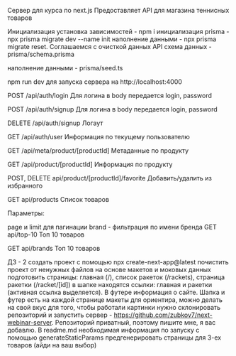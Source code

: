 Сервер для курса по next.js
Предоставляет API для магазина теннисных товаров

Инициализация
установка зависимостей - npm i
инициализация prisma - npx prisma migrate dev --name init
наполнение данными - npx prisma migrate reset. Соглашаемся с очисткой данных
API
схема данных - prisma/schema.prisma

наполнение данными - prisma/seed.ts

npm run dev для запуска сервера на http://localhost:4000

POST /api/auth/login
Для логина в body передается login, password

POST /api/auth/signup
Для логина в body передается login, password

DELETE /api/auth/signup
Логаут

GET /api/auth/user
Информация по текущему пользователю

GET /api/meta/product/[productId]
Метаданные по продукту

GET /api/product/[productId]
Информация по продукту

POST, DELETE api/product/[productId]/favorite
Добавить/удалить из избранного

GET api/products
Список товаров

Параметры:

page и limit для пагинации
brand - фильтрация по имени бренда
GET api/top-10
Топ 10 товаров

GET api/brands
Топ 10 товаров


<!-- ДЗ - 1
Зарегистрироваться на гитхабе (если нет аккаунта) и создать публичный репозиторий для домашнего проекта - https://github.com/
Для отработки механизма проверки ДЗ, нужно создать ветку hw-1, в рамках нее создать readme файл, сделать коммит и создать пулреквест. Ссылку на пулреквест скинуть в чатик в тред по ДЗ-1. После аппрува можно мержить и подтягивать изменения в main ветку в локальный репозиторий
В качестве ide советую использовать vs code - https://code.visualstudio.com/. Если уже есть ide (например, webstorm), можете продолжать использовать
поставить node.js - https://nodejs.org/en
Крэш курс по гиту - https://www.youtube.com/playlist?list=PLDyvV36pndZEgSRzWGuXFrTRUFuAAMciE
запросить доступ к https://github.com/zubkov7/nextjs-20250916 и https://github.com/zubkov7/next-webinar-server -->

ДЗ - 2
создать проект с помощью npx create-next-app@latest
почистить проект от ненужных файлов
на основе макетов и моковых данных подготовить страницы: главная (/), список ракеток (/rackets), страница ракетки (/racket/[id])
в шапке находятся ссылки: главная и ракетки (активная ссылка выделяется). В футере информация о сайте. Шапка и футер есть на каждой странице
макеты для ориентира, можно делать на свой вкус
для того, чтобы работали картинки нужно склонировать репозиторий и запустить сервер - https://github.com/zubkov7/next-webinar-server. Репозиторий приватный, поэтому пишите мне, я вас добавлю. В readme.md необходимая информация по запуску
с помощью generateStaticParams предгенерировать страницы для 3-ех товаров (айди на ваш выбор)
